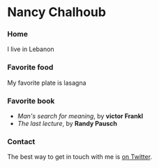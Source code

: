 # Nancy Chalhoub

### Home

I live in Lebanon

### Favorite food

My favorite plate is lasagna

### Favorite book

- *Man's search for meaning*, by **victor Frankl**
- *The last lecture*, by **Randy Pausch**

### Contact

The best way to get in touch with me is [on Twitter](https://twitter.com/nancychalhoub).
